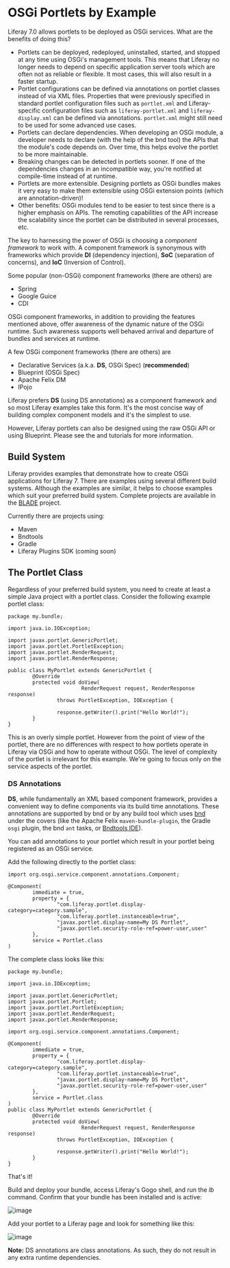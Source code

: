 # OSGi Portlets by Example

Liferay 7.0 allows portlets to be deployed as OSGi services. What are the
benefits of doing this?

- Portlets can be deployed, redeployed, uninstalled, started, and stopped at any
  time using OSGi's management tools. This means that Liferay no longer needs to
  depend on specific application server tools which are often not as reliable or
  flexible. It most cases, this will also result in a faster startup.
- Portlet configurations can be defined via annotations on portlet classes
  instead of via XML files. Properties that were previously specified in
  standard portlet configuration files such as `portlet.xml` and
  Liferay-specific configuration files such as `liferay-portlet.xml` and
  `liferay-display.xml` can be defined via annotations. `portlet.xml` might
  still need to be used for some advanced use cases.
- Portlets can declare dependencies. When developing an OSGi module, a developer
  needs to declare (with the help of the bnd tool) the APIs that the module's
  code depends on. Over time, this helps evolve the portlet to be more
  maintainable.
- Breaking changes can be detected in portlets sooner. If one of the
  dependencies changes in an incompatible way, you're notified at compile-time
  instead of at runtime.
- Portlets are more extensible. Designing portlets as OSGi bundles makes it very
  easy to make them extensible using OSGi extension points (which are
  annotation-driven)!
- Other benefits: OSGi modules tend to be easier to test since there is a higher
  emphasis on APIs. The remoting capabilities of the API increase the
  scalability since the portlet can be distributed in several processes, etc.

The key to harnessing the power of OSGi is choosing a *component framework* to
work with. A component framework is synonymous with frameworks which provide
**DI** (dependency injection), **SoC** (separation of concerns), and **IoC**
(Inversion of Control).

Some popular (non-OSGi) component frameworks (there are others) are

- Spring
- Google Guice
- CDI

OSGi component frameworks, in addition to providing the features mentioned
above, offer awareness of the dynamic nature of the OSGi runtime. Such awareness
supports well behaved arrival and departure of bundles and services at runtime.

A few OSGi component frameworks (there are others) are

- Declarative Services (a.k.a. **DS**, OSGi Spec) (**recommended**)
- Blueprint (OSGi Spec)
- Apache Felix DM
- IPojo

Liferay prefers **DS** (using DS annotations) as a component framework and so
most Liferay examples take this form. It's the most concise way of building
complex component models and it's the simplest to use.

However, Liferay portlets can also be designed using the raw OSGi API or using
Blueprint. Please see the []() and []() tutorials for more information.

## Build System

Liferay provides examples that demonstrate how to create OSGi applications for
Liferay 7. There are examples using several different build systems. Although
the examples are similar, it helps to choose examples which suit your preferred
build system. Complete projects are available in the
[BLADE](https://github.com/rotty3000/blade) project. 

Currently there are projects using:

- Maven
- Bndtools
- Gradle
- Liferay Plugins SDK (coming soon)

## The Portlet Class

Regardless of your preferred build system, you need to create at least a simple
Java project with a portlet class. Consider the following example portlet class:

    package my.bundle;

    import java.io.IOException;

    import javax.portlet.GenericPortlet;
    import javax.portlet.PortletException;
    import javax.portlet.RenderRequest;
    import javax.portlet.RenderResponse;

    public class MyPortlet extends GenericPortlet {
            @Override
            protected void doView(
                            RenderRequest request, RenderResponse response)
                    throws PortletException, IOException {

                    response.getWriter().print("Hello World!");
            }
    }

This is an overly simple portlet. However from the point of view of the portlet,
there are no differences with respect to how portlets operate in Liferay via
OSGi and how to operate without OSGi. The level of complexity of the portlet is
irrelevant for this example. We're going to focus only on the service aspects of
the portlet.

### DS Annotations

**DS**, while fundamentally an XML based component framework, provides a
convenient way to define components via its build time annotations. These
annotations are supported by bnd or by any build tool which uses
[bnd](http://bnd.bndtools.org/) under the covers (like the Apache Felix
`maven-bundle-plugin`, the Gradle `osgi` plugin, the bnd `ant` tasks, or
[Bndtools IDE](http://bndtools.org/)).

You can add annotations to your portlet which result in your portlet being
registered as an OSGi service. 

Add the following directly to the portlet class:

    import org.osgi.service.component.annotations.Component;

    @Component(
            immediate = true,
            property = {
                    "com.liferay.portlet.display-category=category.sample",
                    "com.liferay.portlet.instanceable=true",
                    "javax.portlet.display-name=My DS Portlet",
                    "javax.portlet.security-role-ref=power-user,user"
            },
            service = Portlet.class
    )

The complete class looks like this:

    package my.bundle;

    import java.io.IOException;

    import javax.portlet.GenericPortlet;
    import javax.portlet.Portlet;
    import javax.portlet.PortletException;
    import javax.portlet.RenderRequest;
    import javax.portlet.RenderResponse;

    import org.osgi.service.component.annotations.Component;

    @Component(
            immediate = true,
            property = {
                    "com.liferay.portlet.display-category=category.sample",
                    "com.liferay.portlet.instanceable=true",
                    "javax.portlet.display-name=My DS Portlet",
                    "javax.portlet.security-role-ref=power-user,user"
            },
            service = Portlet.class
    )
    public class MyPortlet extends GenericPortlet {
            @Override
            protected void doView(
                            RenderRequest request, RenderResponse response)
                    throws PortletException, IOException {

                    response.getWriter().print("Hello World!");
            }
    }

That's it! 

Build and deploy your bundle, access Liferay's Gogo shell, and run the *lb*
command. Confirm that your bundle has been installed and is active:

![image]()

Add your portlet to a Liferay page and look for something like this:

![image]()

**Note:** DS annotations are class annotations. As such, they do not result in
any extra runtime dependencies.
